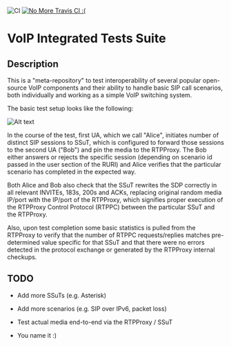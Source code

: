 ![CI](https://github.com/sippy/voiptests/workflows/CI/badge.svg)
[![No More Travis CI :(](https://github.com/sippy/voiptests/raw/master/no_travisci.png)](https://travis-ci.com/sippy/voiptests)

# VoIP Integrated Tests Suite

## Description

This is a "meta-repository" to test interoperability of several popular
open-source VoIP components and their ability to handle basic SIP call
scenarios, both individually and working as a simple VoIP switching system.

The basic test setup looks like the following:

![Alt text](https://docs.google.com/drawings/d/1vGkoxKZxv-acAAs5azTOApArSMWqBz9vIN83TXyIZAM/pub?w=960&h=720 "Test Setup")

In the course of the test, first UA, which we call "Alice", initiates number
of distinct SIP sessions to SSuT, which is configured to forward those
sessions to the second UA ("Bob") and pin the media to the RTPProxy. The Bob
either answers or rejects the specific session (depending on scenario id
passed in the user section of the RURI) and Alice verifies that the particular
scenario has completed in the expected way.

Both Alice and Bob also check that the SSuT rewrites the SDP correctly in
all relevant INVITEs, 183s, 200s and ACKs, replacing original random media
IP/port with the IP/port of the RTPProxy, which signifies proper execution
of the RTPProxy Control Protocol (RTPPC) between the particular SSuT and the
RTPProxy.

Also, upon test completion some basic statistics is pulled from the RTPProxy
to verify that the number of RTPPC requests/replies matches pre-determined
value specific for that SSuT and that there were no errors detected in the
protocol exchange or generated by the RTPProxy internal checkups.

## TODO

- Add more SSuTs (e.g. Asterisk)

- Add more scenarios (e.g. SIP over IPv6, packet loss)

- Test actual media end-to-end via the RTPProxy / SSuT

- You name it :)
